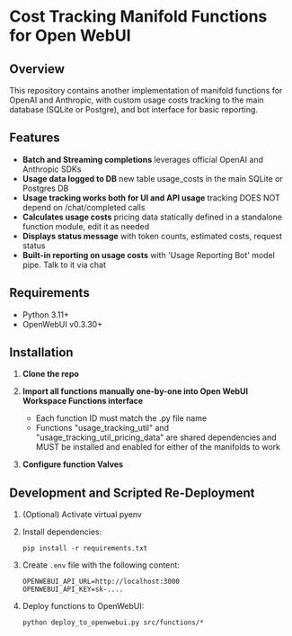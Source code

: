 # Cost Tracking Manifold Functions for Open WebUI

## Overview

This repository contains another implementation of manifold functions for OpenAI and Anthropic, with custom usage costs tracking to the main database (SQLite or Postgre), and bot interface for basic reporting.

## Features

- **Batch and Streaming completions** leverages official OpenAI and Anthropic SDKs
- **Usage data logged to DB** new table usage_costs in the main SQLite or Postgres DB
- **Usage tracking works both for UI and API usage** tracking DOES NOT depend on /chat/completed calls
- **Calculates usage costs** pricing data statically defined in a standalone function module, edit it as needed
- **Displays status message** with token counts, estimated costs, request status
- **Built-in reporting on usage costs** with 'Usage Reporting Bot' model pipe. Talk to it via chat

## Requirements

- Python 3.11+
- OpenWebUI v0.3.30+

## Installation

1. **Clone the repo**

2. **Import all functions manually one-by-one into Open WebUI Workspace Functions interface**
   - Each function ID must match the .py file name
   - Functions "usage_tracking_util" and "usage_tracking_util_pricing_data" are shared dependencies and MUST be installed and enabled for either of the manifolds to work

3. **Configure function Valves**

## Development and Scripted Re-Deployment

1. (Optional) Activate virtual pyenv 

2. Install dependencies:
   ```
   pip install -r requirements.txt
   ```

3. Create `.env` file with the following content:
   ```
   OPENWEBUI_API_URL=http://localhost:3000
   OPENWEBUI_API_KEY=sk-....
   ```

4. Deploy functions to OpenWebUI:
   ```
   python deploy_to_openwebui.py src/functions/*
   ```